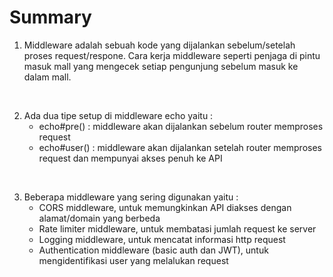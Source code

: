# Summary

1. Middleware adalah sebuah kode yang dijalankan sebelum/setelah proses request/respone. Cara kerja middleware seperti penjaga di pintu masuk mall yang mengecek setiap pengunjung sebelum masuk ke dalam mall.

<br>

2. Ada dua tipe setup di middleware echo yaitu :
   * echo#pre()    : middleware akan dijalankan sebelum router memproses request
   * echo#user()   : middleware akan dijalankan setelah router memproses request dan mempunyai akses penuh ke API

<br>

3. Beberapa middleware yang sering digunakan yaitu :
   * CORS middleware, untuk memungkinkan API diakses dengan alamat/domain yang berbeda
   * Rate limiter middleware, untuk membatasi jumlah request ke server
   * Logging middleware, untuk mencatat informasi http request 
   * Authentication middleware (basic auth dan JWT), untuk mengidentifikasi user yang melalukan request
